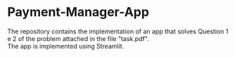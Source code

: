 # Payment-Manager-App
The repository contains the implementation of an app that solves Question 1 e 2 of the problem attached in the file "task.pdf". <br>
The app is implemented using Streamlit.
